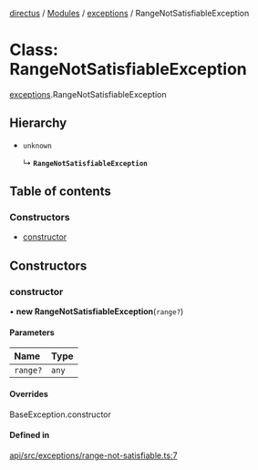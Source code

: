 [directus](../README.md) / [Modules](../modules.md) / [exceptions](../modules/exceptions.md) / RangeNotSatisfiableException

# Class: RangeNotSatisfiableException

[exceptions](../modules/exceptions.md).RangeNotSatisfiableException

## Hierarchy

- `unknown`

  ↳ **`RangeNotSatisfiableException`**

## Table of contents

### Constructors

- [constructor](exceptions.RangeNotSatisfiableException.md#constructor)

## Constructors

### constructor

• **new RangeNotSatisfiableException**(`range?`)

#### Parameters

| Name | Type |
| :------ | :------ |
| `range?` | `any` |

#### Overrides

BaseException.constructor

#### Defined in

[api/src/exceptions/range-not-satisfiable.ts:7](https://github.com/directus/directus/blob/9368dbd0c/api/src/exceptions/range-not-satisfiable.ts#L7)
